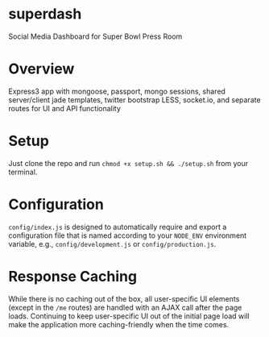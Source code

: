 superdash
=========

Social Media Dashboard for Super Bowl Press Room

# Overview
Express3 app with mongoose, passport, mongo sessions, shared server/client jade templates, twitter bootstrap LESS, socket.io, and separate routes for UI and API functionality

# Setup
Just clone the repo and run ```chmod +x setup.sh && ./setup.sh``` from your terminal.

# Configuration
```config/index.js``` is designed to automatically require and export a configuration file that is named according to your ```NODE_ENV``` environment variable, e.g., ```config/development.js``` or ```config/production.js```.

# Response Caching
While there is no caching out of the box, all user-specific UI elements (except in the ```/me``` routes) are handled with an AJAX call after the page loads. Continuing to keep user-specific UI out of the initial page load will make the application more caching-friendly when the time comes.

